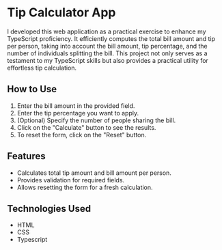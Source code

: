 # Tip Calculator App

I developed this web application as a practical exercise to enhance my TypeScript proficiency. It efficiently computes the total bill amount and tip per person, taking into account the bill amount, tip percentage, and the number of individuals splitting the bill. This project not only serves as a testament to my TypeScript skills but also provides a practical utility for effortless tip calculation.

## How to Use

1. Enter the bill amount in the provided field.
1. Enter the tip percentage you want to apply.
1. (Optional) Specify the number of people sharing the bill.
1. Click on the "Calculate" button to see the results.
1. To reset the form, click on the "Reset" button.

## Features

- Calculates total tip amount and bill amount per person.
- Provides validation for required fields.
- Allows resetting the form for a fresh calculation.

## Technologies Used

- HTML
- CSS
- Typescript
